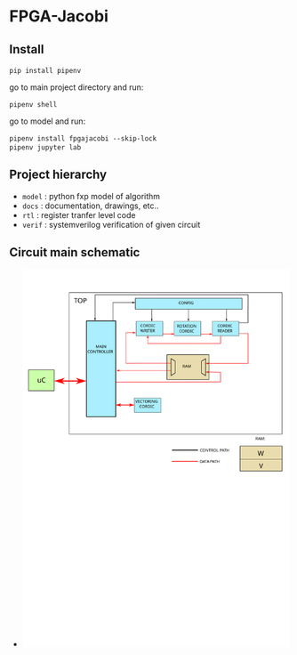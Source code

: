 # FPGA-Jacobi


## Install

```shell
pip install pipenv
```
go to main project directory and run:
```shell
pipenv shell
```
go to model and run:
```shell
pipenv install fpgajacobi --skip-lock
pipenv jupyter lab
```


## Project hierarchy

- `model` : python fxp model of algorithm
- `docs`  : documentation, drawings, etc..
- `rtl`   : register tranfer level code 
- `verif` : systemverilog verification of given circuit

## Circuit main schematic

- ![picture alt](docs/Jacobi.svg)
